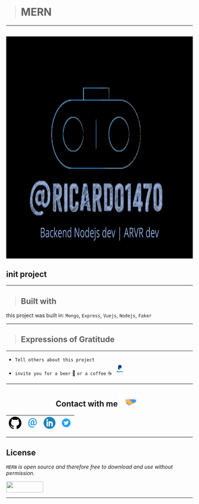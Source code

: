 > # MERN
---
<a href="personal logo"><img src="https://github.com/ricardo1470/MEVN/blob/main/src/public/img/Backend.png" alt="logo" align="middle" width="1000" height="600"></a>
---

## init project


---

> ## Built with
this project was built in: `Mongo`, `Express`, `Vuejs`, `Nodejs`, `Faker`


---
> ## Expressions of Gratitude
---
* `Tell others about this project`
* `invite you for a beer` 🍺 `or a coffee` ☕ [<img src="https://github.com/ricardo1470/MEVN/blob/main/src/public/img/paypal.png" alt="Github logo" width="34">](https://paypal.me/ricardo1470?locale.x=es_XC)
---

<div align="center">

<h2>
    Contact with me<img src="https://github.com/ricardo1470/MEVN/blob/main/src/public/img/Handshake.gif"  alt="handshake" height="32px">
</h2>

| [<img src="https://github.com/ricardo1470/MEVN/blob/main/src/public/img/GitHub.png" alt="Github logo" width="34">](https://github.com/ricardo1470/README/blob/master/README.md) | [<img src="https://github.com/ricardo1470/MEVN/blob/main/src/public/img/email.png" alt="email logo" height="32">](mailto:ricardo.alfonso.camayo@gmail.com) | [<img src="https://github.com/ricardo1470/MEVN/blob/main/src/public/img/linkedin-icon.png" alt="Linkedin Logo" width="32">](https://www.linkedin.com/in/ricardo-alfonso-camayo/) | [<img src="https://github.com/ricardo1470/MEVN/blob/main/src/public/img/twitter.png" alt="Twitter Logo" width="30">](https://twitter.com/RICARDO1470) |
|:---:|:---:|:---:|:---:|
</div>

---

## License
*`MERN` is open source and therefore free to download and use without permission.*

<a href="url"><img src="https://www.holbertonschool.com/holberton-logo.png" align="middle" width="100" height="30"></a>

---